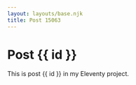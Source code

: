 ```yaml
---
layout: layouts/base.njk
title: Post 15063
---
```


# Post {{ id }}

This is post {{ id }} in my Eleventy project.
